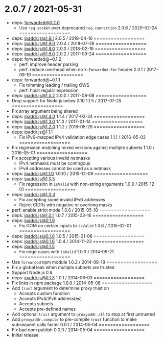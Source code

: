 2.0.7 / 2021-05-31
==================
  * deps: forwarded@0.2.0
    - Use `req.socket` over deprecated `req.connection`
2.0.6 / 2020-02-24
==================
  * deps: ipaddr.js@1.9.1
2.0.5 / 2019-04-16
==================
  * deps: ipaddr.js@1.9.0
2.0.4 / 2018-07-26
==================
  * deps: ipaddr.js@1.8.0
2.0.3 / 2018-02-19
==================
  * deps: ipaddr.js@1.6.0
2.0.2 / 2017-09-24
==================
  * deps: forwarded@~0.1.2
    - perf: improve header parsing
    - perf: reduce overhead when no `X-Forwarded-For` header
2.0.1 / 2017-09-10
==================
  * deps: forwarded@~0.1.1
    - Fix trimming leading / trailing OWS
    - perf: hoist regular expression
  * deps: ipaddr.js@1.5.2
2.0.0 / 2017-08-08
==================
  * Drop support for Node.js below 0.10
1.1.5 / 2017-07-25
==================
  * Fix array argument being altered
  * deps: ipaddr.js@1.4.0
1.1.4 / 2017-03-24
==================
  * deps: ipaddr.js@1.3.0
1.1.3 / 2017-01-14
==================
  * deps: ipaddr.js@1.2.0
1.1.2 / 2016-05-29
==================
  * deps: ipaddr.js@1.1.1
    - Fix IPv6-mapped IPv4 validation edge cases
1.1.1 / 2016-05-03
==================
  * Fix regression matching mixed versions against multiple subnets
1.1.0 / 2016-05-01
==================
  * Fix accepting various invalid netmasks
    - IPv4 netmasks must be contingous
    - IPv6 addresses cannot be used as a netmask
  * deps: ipaddr.js@1.1.0
1.0.10 / 2015-12-09
===================
  * deps: ipaddr.js@1.0.5
    - Fix regression in `isValid` with non-string arguments
1.0.9 / 2015-12-01
==================
  * deps: ipaddr.js@1.0.4
    - Fix accepting some invalid IPv6 addresses
    - Reject CIDRs with negative or overlong masks
  * perf: enable strict mode
1.0.8 / 2015-05-10
==================
  * deps: ipaddr.js@1.0.1
1.0.7 / 2015-03-16
==================
  * deps: ipaddr.js@0.1.9
    - Fix OOM on certain inputs to `isValid`
1.0.6 / 2015-02-01
==================
  * deps: ipaddr.js@0.1.8
1.0.5 / 2015-01-08
==================
  * deps: ipaddr.js@0.1.6
1.0.4 / 2014-11-23
==================
  * deps: ipaddr.js@0.1.5
    - Fix edge cases with `isValid`
1.0.3 / 2014-09-21
==================
  * Use `forwarded` npm module
1.0.2 / 2014-09-18
==================
  * Fix a global leak when multiple subnets are trusted
  * Support Node.js 0.6
  * deps: ipaddr.js@0.1.3
1.0.1 / 2014-06-03
==================
  * Fix links in npm package
1.0.0 / 2014-05-08
==================
  * Add `trust` argument to determine proxy trust on
    * Accepts custom function
    * Accepts IPv4/IPv6 address(es)
    * Accepts subnets
    * Accepts pre-defined names
  * Add optional `trust` argument to `proxyaddr.all` to
    stop at first untrusted
  * Add `proxyaddr.compile` to pre-compile `trust` function
    to make subsequent calls faster
0.0.1 / 2014-05-04
==================
  * Fix bad npm publish
0.0.0 / 2014-05-04
==================
  * Initial release
